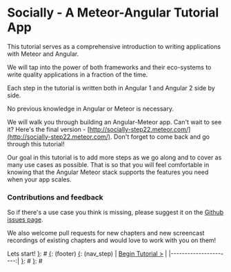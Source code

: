 [__prod__]: #
[{]: <region> (header)

[}]: #
[{]: <region> (body)
# Socially - A Meteor-Angular Tutorial App

This tutorial serves as a comprehensive introduction to writing applications with Meteor and Angular.

We will tap into the power of both frameworks and their eco-systems to write quality applications in a fraction of the time.

Each step in the tutorial is written both in Angular 1 and Angular 2 side by side.

No previous knowledge in Angular or Meteor is necessary.

We will walk you through building an Angular-Meteor app. Can't wait to see it? Here's the final version - [http://socially-step22.meteor.com/](http://socially-step22.meteor.com/). Don't forget to come back and go through this tutorial!

Our goal in this tutorial is to add more steps as we go along and to cover as many use cases as possible.
That is so that you will feel comfortable in knowing that the Angular Meteor stack supports the features you need when your app scales.

### Contributions and feedback

So if there's a use case you think is missing, please suggest it on the [Github issues page](https://github.com/Urigo/angular-meteor/issues).

We also welcome pull requests for new chapters and new screencast recordings of existing chapters and would love to work with you on them!

Lets start!
[}]: #
[{]: <region> (footer)
[{]: <helper> (nav_step)
| [Begin Tutorial >](steps/step1.md) |
|----------------------:|
[}]: #
[}]: #